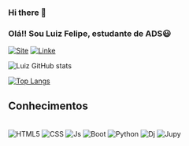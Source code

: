 ### Hi there 👋

### Olá!! Sou Luiz Felipe, estudante de ADS😃

[![Site](https://img.shields.io/website-up-down-green-red/http/monip.org.svg)](https://luizfelipe33.github.io/Portifoli/)
[![Linke](https://img.shields.io/badge/LinkedIn-0077B5?style=for-the-badge&logo=linkedin&logoColor=white)](https://www.linkedin.com/in/luiz-rodrigues-05071/)

![Luiz GitHub stats](https://github-readme-stats.vercel.app/api?username=LuizFelipe33&show_icons=true&theme=synthwave)

[![Top Langs](https://github-readme-stats.vercel.app/api/top-langs/?username=LuizFelipe33&layout=compact)](https://github.com/LuizFelipe33/github-readme-stats)

## Conhecimentos

<div style ="display: inline_block"><br/>
  <img align="center" alt="HTML5" src="https://img.shields.io/badge/HTML5-E34F26?style=for-the-badge&logo=html5&logoColor=white"/>
  <img align="center" alt="CSS" src="https://img.shields.io/badge/CSS3-1572B6?style=for-the-badge&logo=css3&logoColor=white"/>
  <img align="center" alt="Js" src="https://img.shields.io/badge/JavaScript-F7DF1E?style=for-the-badge&logo=javascript&logoColor=black"/>
  <img align="center" alt="Boot" src="https://img.shields.io/badge/Bootstrap-563D7C?style=for-the-badge&logo=bootstrap&logoColor=white"/>
  <img align="center" alt="Python" src="https://img.shields.io/badge/Python-14354C?style=for-the-badge&logo=python&logoColor=white"/>
  <img align="center" alt="Dj" src="https://img.shields.io/badge/Django-092E20?style=for-the-badge&logo=django&logoColor=white"/>
  <img align="center" alt="Jupy" src="https://img.shields.io/badge/Made%20with-Jupyter-orange?style=for-the-badge&logo=Jupyter"/>
</div>
